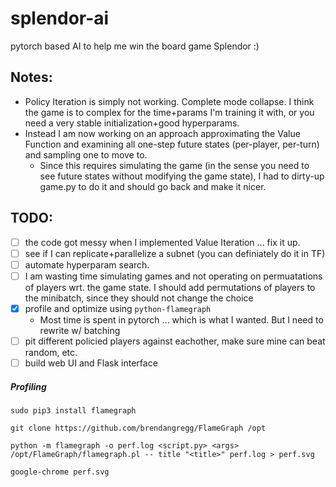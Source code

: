 # splendor-ai

pytorch based AI to help me win the board game Splendor :)

## Notes:
 - Policy Iteration is simply not working. Complete mode collapse. I think the game is to complex for the time+params I'm training it with, or you need a very stable initialization+good hyperparams.
 - Instead I am now working on an approach approximating the Value Function and examining all one-step future states (per-player, per-turn) and sampling one to move to. 
   - Since this requires simulating the game (in the sense you need to see future states without modifying the game state), I had to dirty-up game.py to do it and should go back and make it nicer.

## TODO:
 - [ ] the code got messy when I implemented Value Iteration ... fix it up.
 - [ ] see if I can replicate+parallelize a subnet (you can definiately do it in TF)
 - [ ] automate hyperparam search.
 - [ ] I am wasting time simulating games and not operating on permuatations of players wrt. the game state. I should add permutations of players to the minibatch, since they should not change the choice
 - [x] profile and optimize using `python-flamegraph`
     - Most time is spent in pytorch ... which is what I wanted. But I need to rewrite w/ batching
 - [ ] pit different policied players against eachother, make sure mine can beat random, etc.
 - [ ] build web UI and Flask interface

##### Profiling
```
sudo pip3 install flamegraph

git clone https://github.com/brendangregg/FlameGraph /opt

python -m flamegraph -o perf.log <script.py> <args>
/opt/FlameGraph/flamegraph.pl -- title "<title>" perf.log > perf.svg

google-chrome perf.svg
```

